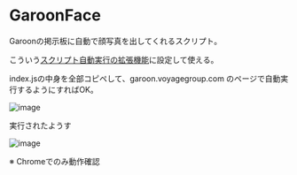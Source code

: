 # GaroonFace

Garoonの掲示板に自動で顔写真を出してくれるスクリプト。

こういう[スクリプト自動実行の拡張機能](https://chrome.google.com/webstore/detail/scriptautorunner/gpgjofmpmjjopcogjgdldidobhmjmdbm?hl=ja)に設定して使える。

index.jsの中身を全部コピペして、garoon.voyagegroup.com のページで自動実行するようにすればOK。

![image](https://cloud.githubusercontent.com/assets/4201520/22641992/3d558e36-ec9c-11e6-8fa4-327b55e43776.png)

実行されたようす

![image](https://cloud.githubusercontent.com/assets/4201520/22642070/85a117fa-ec9c-11e6-89b2-9d9b3a2b3011.png)

※ Chromeでのみ動作確認 
